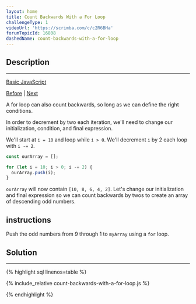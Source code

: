 ```yaml
---
layout: home
title: Count Backwards With a For Loop
challengeType: 1
videoUrl: 'https://scrimba.com/c/c2R6BHa'
forumTopicId: 16808
dashedName: count-backwards-with-a-for-loop
---
```


<div class="row">
<div class="columnStmt" markdown="1">

## Description
------

[Basic JavaScript](../basic-javascript/README.html) 

[Before](./iterate-odd-numbers-with-a-for-loop.md)  | [Next](./iterate-through-an-array-with-a-for-loop.md) 

A for loop can also count backwards, so long as we can define the right conditions.

In order to decrement by two each iteration, we'll need to change our initialization, condition, and final expression.

We'll start at `i = 10` and loop while `i > 0`. We'll decrement `i` by 2 each loop with `i -= 2`.

```js
const ourArray = [];

for (let i = 10; i > 0; i -= 2) {
  ourArray.push(i);
}
```

`ourArray` will now contain `[10, 8, 6, 4, 2]`. Let's change our initialization and final expression so we can count backwards by twos to create an array of descending odd numbers.

##  instructions 

Push the odd numbers from 9 through 1 to `myArray` using a `for` loop.

</div>
<div class="columnSol" markdown="1">

## Solution
------

{% highlight sql linenos=table %}

{% include_relative count-backwards-with-a-for-loop.js %}

{% endhighlight %}

</div>
</div>
